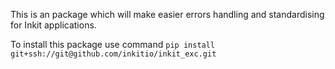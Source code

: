 This is an package which will make easier errors handling and standardising for Inkit applications.

To install this package use command `pip install git+ssh://git@github.com/inkitio/inkit_exc.git`
